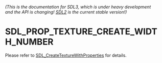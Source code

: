 ###### (This is the documentation for SDL3, which is under heavy development and the API is changing! [SDL2](https://wiki.libsdl.org/SDL2/) is the current stable version!)
# SDL_PROP_TEXTURE_CREATE_WIDTH_NUMBER

Please refer to [SDL_CreateTextureWithProperties](SDL_CreateTextureWithProperties) for details.

